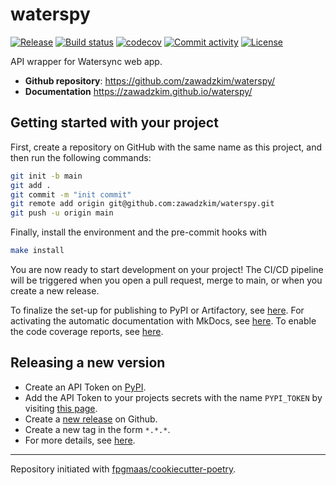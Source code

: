 # waterspy

[![Release](https://img.shields.io/github/v/release/zawadzkim/waterspy)](https://img.shields.io/github/v/release/zawadzkim/waterspy)
[![Build status](https://img.shields.io/github/actions/workflow/status/zawadzkim/waterspy/main.yml?branch=main)](https://github.com/zawadzkim/waterspy/actions/workflows/main.yml?query=branch%3Amain)
[![codecov](https://codecov.io/gh/zawadzkim/waterspy/branch/main/graph/badge.svg)](https://codecov.io/gh/zawadzkim/waterspy)
[![Commit activity](https://img.shields.io/github/commit-activity/m/zawadzkim/waterspy)](https://img.shields.io/github/commit-activity/m/zawadzkim/waterspy)
[![License](https://img.shields.io/github/license/zawadzkim/waterspy)](https://img.shields.io/github/license/zawadzkim/waterspy)

API wrapper for Watersync web app.

- **Github repository**: <https://github.com/zawadzkim/waterspy/>
- **Documentation** <https://zawadzkim.github.io/waterspy/>

## Getting started with your project

First, create a repository on GitHub with the same name as this project, and then run the following commands:

```bash
git init -b main
git add .
git commit -m "init commit"
git remote add origin git@github.com:zawadzkim/waterspy.git
git push -u origin main
```

Finally, install the environment and the pre-commit hooks with

```bash
make install
```

You are now ready to start development on your project!
The CI/CD pipeline will be triggered when you open a pull request, merge to main, or when you create a new release.

To finalize the set-up for publishing to PyPI or Artifactory, see [here](https://fpgmaas.github.io/cookiecutter-poetry/features/publishing/#set-up-for-pypi).
For activating the automatic documentation with MkDocs, see [here](https://fpgmaas.github.io/cookiecutter-poetry/features/mkdocs/#enabling-the-documentation-on-github).
To enable the code coverage reports, see [here](https://fpgmaas.github.io/cookiecutter-poetry/features/codecov/).

## Releasing a new version

- Create an API Token on [PyPI](https://pypi.org/).
- Add the API Token to your projects secrets with the name `PYPI_TOKEN` by visiting [this page](https://github.com/zawadzkim/waterspy/settings/secrets/actions/new).
- Create a [new release](https://github.com/zawadzkim/waterspy/releases/new) on Github.
- Create a new tag in the form `*.*.*`.
- For more details, see [here](https://fpgmaas.github.io/cookiecutter-poetry/features/cicd/#how-to-trigger-a-release).

---

Repository initiated with [fpgmaas/cookiecutter-poetry](https://github.com/fpgmaas/cookiecutter-poetry).
